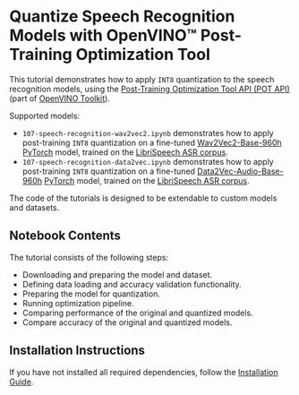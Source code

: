# Quantize Speech Recognition Models with OpenVINO™ Post-Training Optimization Tool 

This tutorial demonstrates how to apply `INT8` quantization to the speech recognition models,
using the [Post-Training Optimization Tool API (POT API)](https://docs.openvino.ai/2023.0/pot_compression_api_README.html)
(part of [OpenVINO Toolkit](https://docs.openvino.ai/)).

Supported models:
* `107-speech-recognition-wav2vec2.ipynb` demonstrates how to apply post-training `INT8` quantization on a fine-tuned [Wav2Vec2-Base-960h](https://huggingface.co/facebook/wav2vec2-base-960h) [PyTorch](https://pytorch.org/) model, trained on the [LibriSpeech ASR corpus](https://www.openslr.org/12).
* `107-speech-recognition-data2vec.ipynb` demonstrates how to apply post-training `INT8` quantization on a fine-tuned [Data2Vec-Audio-Base-960h](https://huggingface.co/facebook/data2vec-audio-base-960h) [PyTorch](https://pytorch.org/) model, trained on the [LibriSpeech ASR corpus](https://www.openslr.org/12).

The code of the tutorials is designed to be extendable to custom models and datasets.

## Notebook Contents

The tutorial consists of the following steps:

* Downloading and preparing the model and dataset.
* Defining data loading and accuracy validation functionality.
* Preparing the model for quantization.
* Running optimization pipeline.
* Comparing performance of the original and quantized models.
* Compare accuracy of the original and quantized models.

## Installation Instructions

If you have not installed all required dependencies, follow the [Installation Guide](../../README.md).

